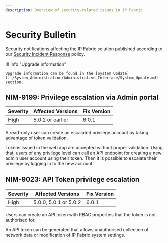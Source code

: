 ```yaml
---
description: Overview of security-related issues in IP Fabric
---
```


# Security Bulletin

Security notifications affecting the IP Fabric solution published according to our [Security Incident Response](security_incidents.md) policy.

!!! info "Upgrade information"

    Upgrade information can be found in the [System Update](../System_Administration/Administrative_Interface/System_Update.md) section.

## NIM-9199: Privilege escalation via Admin portal

| Severity | Affected Versions | Fix Version |
| -------- | ----------------- | ----------- |
| High     | 5.0.2 or earlier  | 6.0.1       |

A read-only user can create an escalated privilege account by taking advantage of token validation.

Tokens issued in the web app are accepted without proper validation. Using that, users of any privilege level can call an API endpoint for creating a new admin user account using their token. Then it is possible to escalate their privilege by logging in to the new account.

## NIM-9023: API Token privilege escalation

| Severity | Affected Versions     | Fix Version |
| -------- | --------------------- | ----------- |
| High     | 5.0.0, 5.0.1 or 5.0.2 | 6.0.1       |

Users can create an API token with RBAC properties that the token is not authorised for.

An API token can be generated that allows unauthorised collection of network data or modification of IP Fabric system settings.
